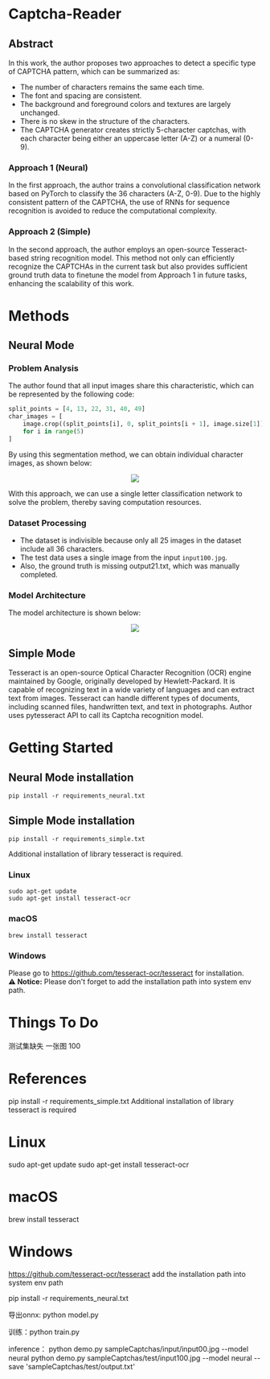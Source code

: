 # Captcha-Reader

## Abstract

In this work, the author proposes two approaches to detect a specific type of CAPTCHA pattern, which can be summarized as:

- The number of characters remains the same each time.
- The font and spacing are consistent.
- The background and foreground colors and textures are largely unchanged.
- There is no skew in the structure of the characters.
- The CAPTCHA generator creates strictly 5-character captchas, with each character being either an uppercase letter (A-Z) or a numeral (0-9).

### Approach 1 (Neural)
In the first approach, the author trains a convolutional classification network based on PyTorch to classify the 36 characters (A-Z, 0-9). Due to the highly consistent pattern of the CAPTCHA, the use of RNNs for sequence recognition is avoided to reduce the computational complexity.

### Approach 2 (Simple)
In the second approach, the author employs an open-source Tesseract-based string recognition model. This method not only can efficiently recognize the CAPTCHAs in the current task but also provides sufficient ground truth data to finetune the model from Approach 1 in future tasks, enhancing the scalability of this work.


# Methods

## Neural Mode

### Problem Analysis
The author found that all input images share this characteristic, which can be represented by the following code:

```python
split_points = [4, 13, 22, 31, 40, 49]
char_images = [
    image.crop((split_points[i], 0, split_points[i + 1], image.size[1])) 
    for i in range(5)
]
```
By using this segmentation method, we can obtain individual character images, as shown below:
<p align="center"><img src="tools/input_image_slide_concat.jpg"\></p>

With this approach, we can use a single letter classification network to solve the problem, thereby saving computation resources.

### Dataset Processing
- The dataset is indivisible because only all 25 images in the dataset include all 36 characters.
- The test data uses a single image from the input ```input100.jpg```.
- Also, the ground truth is missing output21.txt, which was manually completed.

### Model Architecture
The model architecture is shown below:
<p align="center"><img src="tools/captcha_model.onnx.png"\></p>

## Simple Mode
Tesseract is an open-source Optical Character Recognition (OCR) engine maintained by Google, originally developed by Hewlett-Packard. It is capable of recognizing text in a wide variety of languages and can extract text from images. Tesseract can handle different types of documents, including scanned files, handwritten text, and text in photographs. Author uses pytesseract API to call its Captcha recognition model. 


# Getting Started

## Neural Mode installation
```
pip install -r requirements_neural.txt
```

## Simple Mode installation
```
pip install -r requirements_simple.txt
```
Additional installation of library tesseract is required.

### Linux
```
sudo apt-get update
sudo apt-get install tesseract-ocr
```

### macOS
```
brew install tesseract
```

### Windows
Please go to https://github.com/tesseract-ocr/tesseract for installation.  
**⚠️ Notice:** Please don't forget to add the installation path into system env path.


# Things To Do
测试集缺失 一张图 100


# References



pip install -r requirements_simple.txt
Additional installation of library tesseract is required 
# Linux
sudo apt-get update
sudo apt-get install tesseract-ocr
# macOS
brew install tesseract
# Windows
https://github.com/tesseract-ocr/tesseract
add the installation path into system env path


pip install -r requirements_neural.txt

导出onnx: python model.py

训练：python train.py

inference：
python demo.py sampleCaptchas/input/input00.jpg --model neural
python demo.py sampleCaptchas/test/input100.jpg --model neural --save 'sampleCaptchas/test/output.txt'